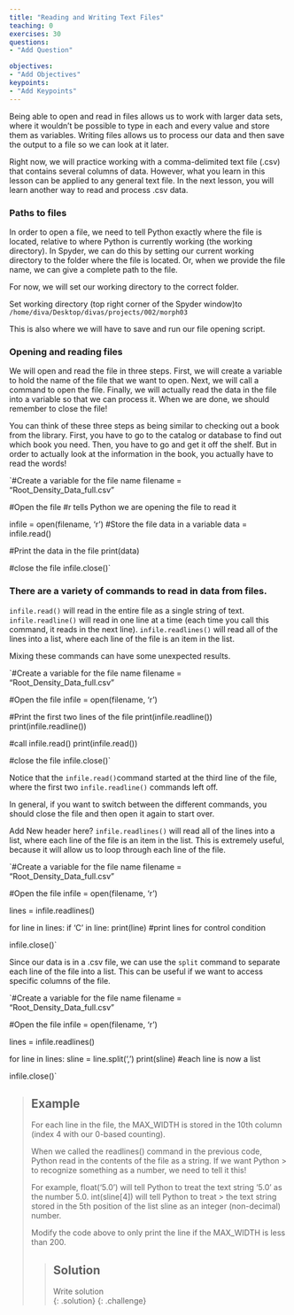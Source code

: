 ```yaml
---
title: "Reading and Writing Text Files"
teaching: 0
exercises: 30
questions:
- "Add Question"

objectives:
- "Add Objectives"
keypoints:
- "Add Keypoints"
---
```


Being able to open and read in files allows us to work with larger data sets, where it wouldn’t be possible to type in each and every value and store them as variables.  Writing files allows us to process our data and then save the output to a file so we can look at it later.

Right now, we will practice working with a comma-delimited text file (.csv) that contains several columns of data.  However, what you learn in this lesson can be applied to any general text file.  In the next lesson, you will learn another way to read and process .csv data.

### Paths to files
In order to open a file, we need to tell Python exactly where the file is located, relative to where Python is currently working (the working directory).  In Spyder, we can do this by setting our current working directory to the folder where the file is located.  Or, when we provide the file name, we can give a complete path to the file.

For now, we will set our working directory to the correct folder.

Set working directory (top right corner of the Spyder window)to 
`/home/diva/Desktop/divas/projects/002/morph03`

This is also where we will have to save and run our file opening script.

### Opening and reading files
We will open and read the file in three steps.  First, we will create a variable to hold the name of the file that we want to open.  Next, we will call a command to open the file.  Finally, we will actually read the data in the file into a variable so that we can process it.  When we are done, we should remember to close the file!

You can think of these three steps as being similar to checking out a book from the library.  First, you have to go to the catalog or database to find out which book you need.  Then, you have to go and get it off the shelf.  But in order to actually look at the information in the book, you actually have to read the words!

`#Create a variable for the file name
filename = “Root_Density_Data_full.csv”

#Open the file
#r tells Python we are opening the file to read it

infile = open(filename, ‘r’) 
#Store the file data in a variable
data = infile.read()

#Print the data in the file
print(data)

#close the file
infile.close()`

### There are a variety of commands to read in data from files.  

`infile.read()` will read in the entire file as a single string of text.
`infile.readline()` will read in one line at a time (each time you call this command, it reads in the next line).  `infile.readlines()` will read all of the lines into a list, where each line of the file is an item in the list.

Mixing these commands can have some unexpected results.

`#Create a variable for the file name
filename = “Root_Density_Data_full.csv”

#Open the file
infile = open(filename, ‘r’) 

#Print the first two lines of the file
print(infile.readline())
print(infile.readline())

#call infile.read()
print(infile.read())

#close the file
infile.close()`

Notice that  the `infile.read()`command started at the third line of the file, where the first two `infile.readline()` commands left off. 

In general, if you want to switch between the different commands, you should close the file and then open it again to start over.

Add New header here?
`infile.readlines()` will read all of the lines into a list, where each line of the file is an item in the list.  This is extremely useful, because it will allow us to loop through each line of the file.

`#Create a variable for the file name
filename = “Root_Density_Data_full.csv”

#Open the file
infile = open(filename, ‘r’) 

lines = infile.readlines() 

for line in lines:
	if ‘C’ in line:
		print(line) #print lines for control condition

infile.close()`

Since our data is in a .csv file, we can use the `split` command to separate each line of the file into a list.  This can be useful if we want to access specific columns of the file.  

`#Create a variable for the file name
filename = “Root_Density_Data_full.csv”

#Open the file
infile = open(filename, ‘r’) 

lines = infile.readlines() 

for line in lines:
	sline = line.split(‘,’)
		print(sline) #each line is now a list

infile.close()`
  
> ## Example
> For each line in the file, the MAX_WIDTH is stored in the 10th column (index 4 with our 0-based counting). 
> 
> When we called the readlines() command in the previous code, Python read in the contents of the file as a string.  If we want Python  > to recognize something as a number, we need to tell it this!  
> 
> For example, float(‘5.0’) will tell Python to treat the text string ‘5.0’ as the number 5.0.  int(sline[4]) will tell Python to treat > the text string stored in the 5th position of the list sline as an integer (non-decimal) number.
> 
> Modify the code above to only print the line if the MAX_WIDTH is less than 200.
> > ## Solution
> > Write solution  
> {: .solution}
{: .challenge}

